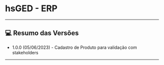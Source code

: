 # hsGED - ERP

<hr>

## 💻 Resumo das Versões

- 1.0.0 (05/06/2023) - Cadastro de Produto para validação com stakeholders

<hr>
